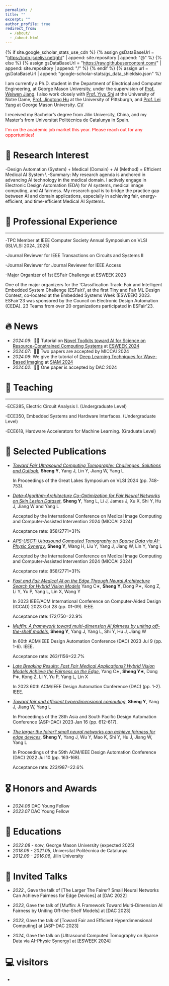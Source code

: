 ```yaml
---
permalink: /
title: ""
excerpt: ""
author_profile: true
redirect_from: 
  - /about/
  - /about.html
---
```


{% if site.google_scholar_stats_use_cdn %}
{% assign gsDataBaseUrl = "https://cdn.jsdelivr.net/gh/" | append: site.repository | append: "@" %}
{% else %}
{% assign gsDataBaseUrl = "https://raw.githubusercontent.com/" | append: site.repository | append: "/" %}
{% endif %}
{% assign url = gsDataBaseUrl | append: "google-scholar-stats/gs_data_shieldsio.json" %}

<span class='anchor' id='about-me'></span>

I am currently a Ph.D. student in the Department of Electrical and Computer Engineering, at George Mason University, under the supervision of [Prof. Weiwen Jiang](https://www.gmu.edu/profiles/wjiang8). I also work closely with [Prof. Yiyu Shi](https://engineering.nd.edu/faculty/yiyu-shi/) at the University of Notre Dame, [Prof. Jingtong Hu](https://sites.pitt.edu/~jthu/) at the University of Pittsburgh, and [Prof. Lei Yang](https://www.gmu.edu/profiles/lyang) at George Mason University. [CV](https://drive.google.com/file/d/1XSvL5JzYG0mVCdek1bJWgP-uHsgsmxUC/view?usp=drive_link)

I received my Bachelor’s degree from Jilin University, China, and my Master's from Universitat Politècnica de Catalunya in Spain.
<p style="color: red;">I'm on the academic job market this year. Please reach out for any opportunities!</p>



# 📝 Research Interest

-Design Automation (System) + Medical (Domain) + AI (Method) = Efficient Medical AI System
\\
-Summary: My research agenda is anchored in advancing AI technology in the medical domain. I actively engage in Electronic Design Automation (EDA) for AI systems, medical image computing, and AI fairness. My research goal is to bridge the practice gap between AI and domain applications, especially in achieving fair, energy-efficient, and time-efficient Medical AI Systems.

# 📝 Professional Experience
------
-TPC Member at IEEE Computer Society Annual Symposium on VLSI (ISLVLSI 2024, 2025)

-Journal Reviewer for IEEE Transactions on Circuits and Systems II

-Journal Reviewer for Journal Reviewer for IEEE Access

-Major Organizer of 1st ESFair Challenge at ESWEEK 2023  
  
 One of the major organizers for the ‘Classification Track: Fair and Intelligent Embedded System Challenge (ESFair)’, at the first Tiny and Fair ML Design Contest, co-located at the Embedded Systems Week (ESWEEK) 2023. ESFair’23 was sponsored by the Council on Electronic Design Automation (CEDA). 23 Teams from over 20 organizations participated in ESFair’23.



# 🔥 News
- *2024.09*: &nbsp;🎉🎉 Tutorial on [Novel Toolkits toward AI for Science on Resource-Constrained Computing Systems](https://esfair2023.github.io/esweek_turtorial/) at [ESWEEK 2024](https://esweek.org/)
- *2024.07*: &nbsp;🎉🎉 Two papers are accepted by MICCAI 2024
- *2024.06*: We give the tutorial of [Deep Learning Techniques for Wave-Based Imaging](https://junhuanyang.github.io/Computational-Wave-Imaging/) at [SIAM 2024](https://www.siam.org/conferences/cm/program/minitutorials/is24-minitutorials)
- *2024.02*: &nbsp;🎉🎉 One paper is accepted by DAC 2024


# 📝 Teaching
------
-ECE285, Electric Circuit Analysis I. (Undergraduate Level)

-ECE350, Embedded Systems and Hardware Interfaces. (Undergraduate Level)

-ECE618, Hardware Accelerators for Machine Learning. (Graduate Level) 
  

# 📝 Selected Publications 

- [*Toward Fair Ultrasound Computing Tomography: Challenges, Solutions and Outlook*](https://dl.acm.org/doi/pdf/10.1145/3649476.3660387), **Sheng Y**, Yang J, Lin Y, Jiang W, Yang L
  
  In Proceedings of the Great Lakes Symposium on VLSI 2024 (pp. 748-753).

- [*Data-Algorithm-Architecture Co-Optimization for Fair Neural Networks on Skin Lesion Dataset*](https://link.springer.com/chapter/10.1007/978-3-031-72117-5_15), **Sheng Y**, Yang L, Li J, James J, Xu X, Shi Y, Hu J, Jiang W and Yang L
  
  Accepted by the International Conference on Medical Image Computing and Computer-Assisted Intervention 2024 (MICCAI 2024)
  
  Acceptance rate: 858/2771=31%

- [*APS-USCT: Ultrasound Computed Tomography on Sparse Data via AI-Physic Synergy*](https://link.springer.com/chapter/10.1007/978-3-031-72104-5_10),
**Sheng Y**, Wang H, Liu Y, Yang J, Jiang W, Lin Y, Yang L
  
  Accepted by the International Conference on Medical Image Computing and Computer-Assisted Intervention 2024 (MICCAI 2024)
  
  Acceptance rate: 858/2771=31%

- [*Fast and Fair Medical AI on the Edge Through Neural Architecture Search for Hybrid Vision Models*](https://ieeexplore.ieee.org/stamp/stamp.jsp?arnumber=10323652)
Yang C∗, **Sheng Y**, Dong P∗, Kong Z, Li Y, Yu P, Yang L, Lin X, Wang Y

  In 2023 IEEE/ACM International Conference on Computer-Aided Design (ICCAD) 2023 Oct 28 (pp. 01-09). IEEE.

  Acceptance rate: 172/750=22.9%


- [*Muffin: A framework toward multi-dimension AI fairness by uniting off-the-shelf models*](https://ieeexplore.ieee.org/stamp/stamp.jsp?arnumber=10247765),
**Sheng Y**, Yang J, Yang L, Shi Y, Hu J, Jiang W
  
  In 60th ACM/IEEE Design Automation Conference (DAC) 2023 Jul 9 (pp. 1-6). IEEE.

  Acceptance rate: 263/1156=22.7%

- [*Late Breaking Results: Fast Fair Medical Applications? Hybrid Vision Models Achieve the Fairness on the Edge*](https://ieeexplore.ieee.org/stamp/stamp.jsp?arnumber=10247761),
Yang C∗, **Sheng Y∗**, Dong P∗, Kong Z, Li Y, Yu P, Yang L, Lin X 

  In 2023 60th ACM/IEEE Design Automation Conference (DAC) (pp. 1-2). IEEE.


- [*Toward fair and efficient hyperdimensional computing*](https://dl.acm.org/doi/pdf/10.1145/3566097.3568357),
**Sheng Y**, Yang J, Jiang W, Yang L
  
  In Proceedings of the 28th Asia and South Pacific Design Automation Conference (ASP-DAC) 2023 Jan 16 (pp. 612-617).


- [*The larger the fairer? small neural networks can achieve fairness for edge devices*](https://dl.acm.org/doi/pdf/10.1145/3489517.3530427),
**Sheng Y**, Yang J, Wu Y, Mao K, Shi Y, Hu J, Jiang W, Yang L
  
  In Proceedings of the 59th ACM/IEEE Design Automation Conference (DAC) 2022 Jul 10 (pp. 163-168).
  
  Acceptance rate: 223/987=22.6%




# 🎖 Honors and Awards
- *2024.06* DAC Young Fellow
- *2023.07* DAC Young Fellow


# 📖 Educations
- *2022.08 - now*, George Mason University (expected 2025)
- *2018.09 - 2021.05*, Universitat Politècnica de Catalunya
- *2012.09 - 2016.06*, Jilin University

# 💬 Invited Talks

- *2022.*, Gave the talk of [The Larger The Fairer? Small Neural Networks Can Achieve Fairness for Edge Devices] at [DAC 2022]
  
- *2023*, Gave the talk of [Muffin: A Framework Toward Multi-Dimension AI Fairness by Uniting Off-the-Shelf Models] at [DAC 2023]

- *2023*, Gave the talk of [Toward Fair and Efficient Hyperdimensional Computing] at [ASP-DAC 2023]

- *2024*, Gave the talk on [Ultrasound Computed Tomography on Sparse Data via AI-Physic Synergy] at [ESWEEK 2024]

# 💻 visitors
- <script type="text/javascript" id="clustrmaps" src="//clustrmaps.com/map_v2.js?d=PjgHw-OcfGbkZsa78YFVI6ZcXKW5zhX2-FPP6G9rw5U&cl=ffffff&w=a"></script>
